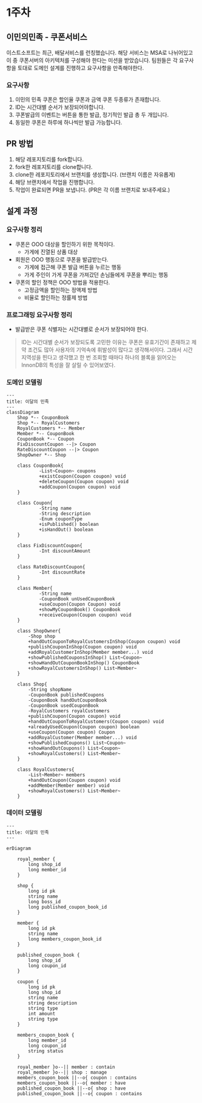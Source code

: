 # 1주차 
## 이민의민족 - 쿠폰서비스 
이스트소프트는 최근, 배달서비스를 런칭했습니다. 해당 서비스는 MSA로 나뉘어있고 이 중 쿠폰서버의 아키텍처를 구성해야 한다는 미션을 받았습니다.
팀원들은 각 요구사항을 토대로 도메인 설계를 진행하고 요구사항을 만족해야한다. 

### 요구사항 
1. 이민의 민족 쿠폰은 할인율 쿠폰과 금액 쿠폰 두종류가 존재합니다.
2. ID는 시간대별 순서가 보장되어야합니다.
3. 쿠폰발급의 이벤트는 버튼을 통한 발급, 정기적인 발급 총 두 개입니다.
4. 동일한 쿠폰은 하루에 하나씩만 발급 가능합니다.


## PR 방법
1. 해당 레포지토리를 fork합니다.
2. fork한 레포지토리를 clone합니다.
3. clone한 레포지토리에서 브랜치를 생성합니다. (브랜치 이름은 자유롭게)
4. 해당 브랜치에서 작업을 진행합니다.
5. 작업이 완료되면 PR을 보냅니다. (PR은 각 이름 브랜치로 보내주세요.)

## 설계 과정

### 요구사항 정리

- 쿠폰은 OOO 대상을 할인하기 위한 목적이다.
    - 가게에 진열된 상품 대상
- 회원은 OOO 행동으로 쿠폰을 발급받는다.
    - 가게에 접근해 쿠폰 발급 버튼을 누르는 행동
    - 가게 주인이 가게 쿠폰을 가져갔던 손님들에게 쿠폰을 뿌리는 행동
- 쿠폰의 할인 정책은 OOO 방법을 적용한다.
    - 고정금액을 할인하는 정액제 방법
    - 비율로 할인하는 정률제 방법

### 프로그래밍 요구사항 정리

- 발급받은 쿠폰 식별자는 시간대별로 순서가 보장되어야 한다.

> ID는 시간대별 순서가 보장되도록 고민한 이유는 쿠폰은 유효기간이 존재하고 제약 조건도 많아 사용자의 기억속에 휘발성이 많다고 생각해서이다. 그래서 시간 지역성을 띈다고 생각했고 한 번 조회할 때마다 하나의 블록을 읽어오는 InnonDB의 특성을 잘 살릴 수 있어보였다.

### 도메인 모델링

```mermaid
---
title: 이달의 민족
---
classDiagram
    Shop *-- CouponBook
    Shop *-- RoyalCustomers
    RoyalCustomers *-- Member
    Member *-- CouponBook
    CouponBook *-- Coupon
    FixDiscountCoupon --|> Coupon
    RateDiscountCoupon --|> Coupon
    ShopOwner *-- Shop

    class CouponBook{
			-List~Coupon~ coupons
			+existCoupon(Coupon coupon) void
			+deleteCoupon(Coupon coupon) void
			+addCoupon(Coupon coupon) void
    }

    class Coupon{
			-String name
			-String description
			-Enum couponType
			+isPublished() boolean
			+isHandOut() boolean
    }

    class FixDiscountCoupon{
			-Int discountAmount
    }

    class RateDiscountCoupon{
			-Int discountRate
    }

    class Member{
			-String name
			-CouponBook unUsedCouponBook
			+useCoupon(Coupon Coupon) void
			+showMyCouponBook() CouponBook
			+receiveCoupon(Coupon coupon) void
    }

    class ShopOwner{
        -Shop shop
        +handOutCouponToRoyalCustomersInShop(Coupon coupon) void
        +publishCouponInShop(Coupon coupon) void
        +addRoyalCustomerInShop(Member member...) void
        +showPublishedCouponsInShop() List~Coupon~
        +showHandOutCouponBookInShop() CouponBook
        +showRoyalCustomersInShop() List~Member~
    }

    class Shop{
        -String shopName
        -CouponBook publishedCoupons
        -CouponBook handOutCouponBook
        -CouponBook usedCouponBook
        -RoyalCustomers royalCustomers
        +publishCoupon(Coupon coupon) void
        +handOutCouponToRoyalCustomers(Coupon coupon) void
        +alreadyUsedCoupon(Coupon coupon) boolean
        +useCoupon(Coupon coupon) Coupon
        +addRoyalCustomer(Member member...) void
        +showPublishedCoupons() List~Coupon~
        +showHandOutCoupons() List~Coupon~
        +showRoyalCustomers() List~Member~
    }

    class RoyalCustomers{
        -List~Member~ members
        +handOutCoupon(Coupon coupon) void
        +addMember(Member member) void
        +showRoyalCustomers() List~Member~
    }

```


### 데이터 모델링

```mermaid
---
title: 이달의 민족
---

erDiagram

	royal_member {
		long shop_id
		long member_id
	}

	shop {
		long id pk
		string name
		long boss_id
		long published_coupon_book_id
	}

	member {
		long id pk
		string name
		long members_coupon_book_id
	}

	published_coupon_book {
		long shop_id
		long coupon_id
	}

	coupon {
		long id pk
		long shop_id
		string name
		string description
		string type
		int amount
		string type
	}	

	members_coupon_book {
		long member_id
		long coupon_id
		string status
	}

	royal_member }o--|| member : contain
	royal_member }o--|| shop : manage
	members_coupon_book ||--o{ coupon : contains
	members_coupon_book ||--o{ member : have
	published_coupon_book ||--o{ shop : have
	published_coupon_book ||--o{ coupon : contains
```